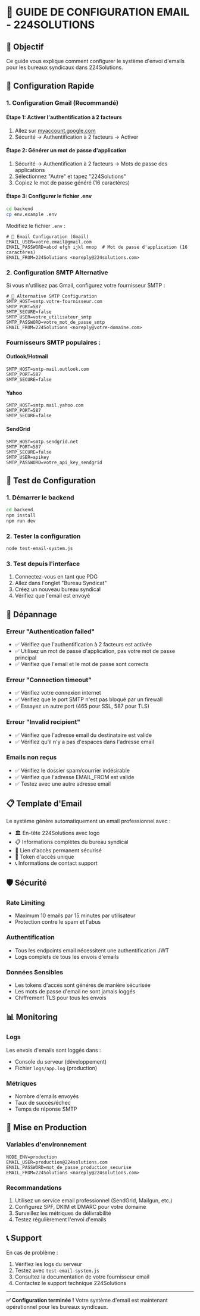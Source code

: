 # 📧 GUIDE DE CONFIGURATION EMAIL - 224SOLUTIONS

## 🎯 Objectif
Ce guide vous explique comment configurer le système d'envoi d'emails pour les bureaux syndicaux dans 224Solutions.

## 🚀 Configuration Rapide

### 1. Configuration Gmail (Recommandé)

#### Étape 1: Activer l'authentification à 2 facteurs
1. Allez sur [myaccount.google.com](https://myaccount.google.com)
2. Sécurité → Authentification à 2 facteurs → Activer

#### Étape 2: Générer un mot de passe d'application
1. Sécurité → Authentification à 2 facteurs → Mots de passe des applications
2. Sélectionnez "Autre" et tapez "224Solutions"
3. Copiez le mot de passe généré (16 caractères)

#### Étape 3: Configurer le fichier .env
```bash
cd backend
cp env.example .env
```

Modifiez le fichier `.env` :
```env
# 📧 Email Configuration (Gmail)
EMAIL_USER=votre.email@gmail.com
EMAIL_PASSWORD=abcd efgh ijkl mnop  # Mot de passe d'application (16 caractères)
EMAIL_FROM=224Solutions <noreply@224solutions.com>
```

### 2. Configuration SMTP Alternative

Si vous n'utilisez pas Gmail, configurez votre fournisseur SMTP :

```env
# 📧 Alternative SMTP Configuration
SMTP_HOST=smtp.votre-fournisseur.com
SMTP_PORT=587
SMTP_SECURE=false
SMTP_USER=votre_utilisateur_smtp
SMTP_PASSWORD=votre_mot_de_passe_smtp
EMAIL_FROM=224Solutions <noreply@votre-domaine.com>
```

### Fournisseurs SMTP populaires :

#### Outlook/Hotmail
```env
SMTP_HOST=smtp-mail.outlook.com
SMTP_PORT=587
SMTP_SECURE=false
```

#### Yahoo
```env
SMTP_HOST=smtp.mail.yahoo.com
SMTP_PORT=587
SMTP_SECURE=false
```

#### SendGrid
```env
SMTP_HOST=smtp.sendgrid.net
SMTP_PORT=587
SMTP_SECURE=false
SMTP_USER=apikey
SMTP_PASSWORD=votre_api_key_sendgrid
```

## 🧪 Test de Configuration

### 1. Démarrer le backend
```bash
cd backend
npm install
npm run dev
```

### 2. Tester la configuration
```bash
node test-email-system.js
```

### 3. Test depuis l'interface
1. Connectez-vous en tant que PDG
2. Allez dans l'onglet "Bureau Syndicat"
3. Créez un nouveau bureau syndical
4. Vérifiez que l'email est envoyé

## 🔧 Dépannage

### Erreur "Authentication failed"
- ✅ Vérifiez que l'authentification à 2 facteurs est activée
- ✅ Utilisez un mot de passe d'application, pas votre mot de passe principal
- ✅ Vérifiez que l'email et le mot de passe sont corrects

### Erreur "Connection timeout"
- ✅ Vérifiez votre connexion internet
- ✅ Vérifiez que le port SMTP n'est pas bloqué par un firewall
- ✅ Essayez un autre port (465 pour SSL, 587 pour TLS)

### Erreur "Invalid recipient"
- ✅ Vérifiez que l'adresse email du destinataire est valide
- ✅ Vérifiez qu'il n'y a pas d'espaces dans l'adresse email

### Emails non reçus
- ✅ Vérifiez le dossier spam/courrier indésirable
- ✅ Vérifiez que l'adresse EMAIL_FROM est valide
- ✅ Testez avec une autre adresse email

## 📋 Template d'Email

Le système génère automatiquement un email professionnel avec :

- 🏛️ En-tête 224Solutions avec logo
- 📋 Informations complètes du bureau syndical
- 🔐 Lien d'accès permanent sécurisé
- 🔑 Token d'accès unique
- 📞 Informations de contact support

## 🛡️ Sécurité

### Rate Limiting
- Maximum 10 emails par 15 minutes par utilisateur
- Protection contre le spam et l'abus

### Authentification
- Tous les endpoints email nécessitent une authentification JWT
- Logs complets de tous les envois d'emails

### Données Sensibles
- Les tokens d'accès sont générés de manière sécurisée
- Les mots de passe d'email ne sont jamais loggés
- Chiffrement TLS pour tous les envois

## 📊 Monitoring

### Logs
Les envois d'emails sont loggés dans :
- Console du serveur (développement)
- Fichier `logs/app.log` (production)

### Métriques
- Nombre d'emails envoyés
- Taux de succès/échec
- Temps de réponse SMTP

## 🚀 Mise en Production

### Variables d'environnement
```env
NODE_ENV=production
EMAIL_USER=production@224solutions.com
EMAIL_PASSWORD=mot_de_passe_production_securise
EMAIL_FROM=224Solutions <noreply@224solutions.com>
```

### Recommandations
1. Utilisez un service email professionnel (SendGrid, Mailgun, etc.)
2. Configurez SPF, DKIM et DMARC pour votre domaine
3. Surveillez les métriques de délivrabilité
4. Testez régulièrement l'envoi d'emails

## 📞 Support

En cas de problème :
1. Vérifiez les logs du serveur
2. Testez avec `test-email-system.js`
3. Consultez la documentation de votre fournisseur email
4. Contactez le support technique 224Solutions

---

**✅ Configuration terminée !** Votre système d'email est maintenant opérationnel pour les bureaux syndicaux.
